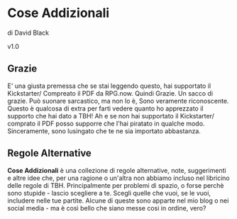 # Cose Addizionali

di David Black

v1.0

## Grazie

E' una giusta premessa che se stai leggendo questo, hai supportato il Kickstarter/ Compreato il PDF da RPG.now. Quindi Grazie. Un sacco di grazie. Può suonare sarcastico, ma non lo è, Sono veramente riconoscente. Questo è qualcosa di extra per farti vedere quanto ho apprezzato il supporto che hai dato a TBH! Ah e se non hai supportato il Kickstarter/ comprato il PDF posso supporre che l'hai piratato in qualche modo. Sinceramente, sono lusingato che te ne sia importato abbastanza.

## Regole Alternative

**Cose Addizionali** è una collezione di regole alternative, note, suggerimenti e altre idee che, per una ragione o un'altra non abbiamo incluso nel libricino delle regole di TBH. Principalmente per problemi di spazio, o forse perchè sono stupide - lascio scegliere a te. Scegli quelle che vuoi, se le vuoi, includere nelle tue partite. Alcune di queste sono apparte nel mio blog o nei social media - ma è così bello che siano messe cosi in ordine, vero?
